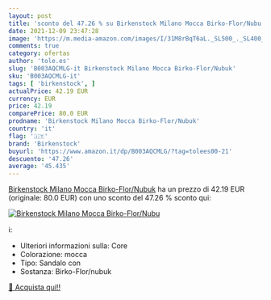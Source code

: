 ```yaml
---
layout: post
title: 'sconto del 47.26 % su Birkenstock Milano Mocca Birko-Flor/Nubu  '
date: 2021-12-09 23:47:28
image: 'https://m.media-amazon.com/images/I/31M8rBqT6aL._SL500_._SL400_.jpg'
comments: true
category: ofertas
author: 'tole.es'
slug: 'B003AQCMLG-it Birkenstock Milano Mocca Birko-Flor/Nubuk'
sku: 'B003AQCMLG-it'
tags: [ 'birkenstock', ]
actualPrice: 42.19 EUR
currency: EUR
price: 42.19
comparePrice: 80.0 EUR
prodname: 'Birkenstock Milano Mocca Birko-Flor/Nubuk'
country: 'it'
flag: '🇮🇹'
brand: 'Birkenstock'
buyurl: 'https://www.amazon.it/dp/B003AQCMLG/?tag=tolees00-21'
descuento: '47.26'
average: '45.435'
---
```


[Birkenstock Milano Mocca Birko-Flor/Nubuk](https://www.amazon.it/dp/B003AQCMLG/?tag=tolees00-21) ha un prezzo di 42.19 EUR (originale: 80.0 EUR) con uno sconto del 47.26 % sconto qui:

[![Birkenstock Milano Mocca Birko-Flor/Nubu](https://m.media-amazon.com/images/I/31M8rBqT6aL._SL500_._SL400_.jpg)](https://www.amazon.it/dp/B003AQCMLG/?tag=tolees00-21)

ℹ️:

- Ulteriori informazioni sulla: Core
- Colorazione: mocca
- Tipo: Sandalo con
- Sostanza: Birko-Flor/nubuk

[🛒 Acquista qui!!](https://www.amazon.it/dp/B003AQCMLG/?tag=tolees00-21)
